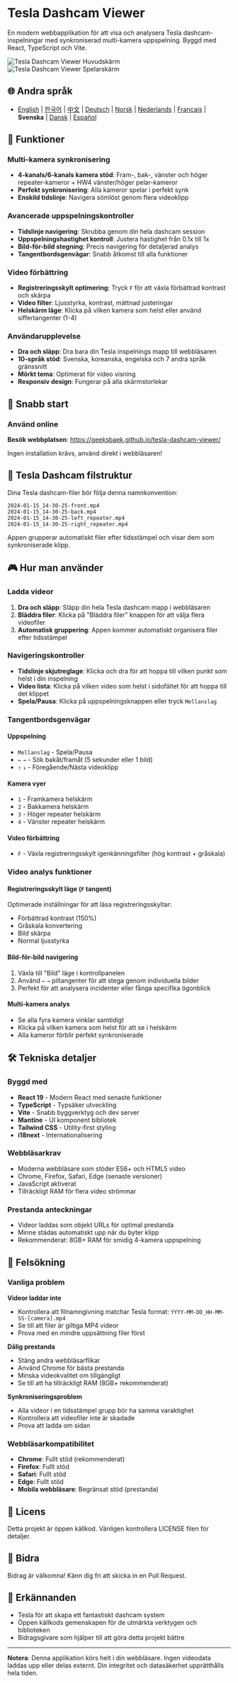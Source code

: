 # Tesla Dashcam Viewer

En modern webbapplikation för att visa och analysera Tesla dashcam-inspelningar med synkroniserad multi-kamera uppspelning. Byggd med React, TypeScript och Vite.

![Tesla Dashcam Viewer Huvudskärm](../images/screenshot-main.png)
![Tesla Dashcam Viewer Spelarskärm](../images/screenshot-player.png)

## 🌐 Andra språk
- [English](docs/README.en.md) | [한국어](../README.md) | [中文](docs/README.zh.md) | [Deutsch](docs/README.de.md) | [Norsk](docs/README.nb.md) | [Nederlands](docs/README.nl.md) | [Français](docs/README.fr.md) | **Svenska** | [Dansk](docs/README.da.md) | [Español](docs/README.es.md)

## 🚗 Funktioner

### Multi-kamera synkronisering
- **4-kanals/6-kanals kamera stöd**: Fram-, bak-, vänster och höger repeater-kameror + HW4 vänster/höger pelar-kameror
- **Perfekt synkronisering**: Alla kameror spelar i perfekt synk
- **Enskild tidslinje**: Navigera sömlöst genom flera videoklipp

### Avancerade uppspelningskontroller
- **Tidslinje navigering**: Skrubba genom din hela dashcam session
- **Uppspelningshastighet kontroll**: Justera hastighet från 0.1x till 1x
- **Bild-för-bild stegning**: Precis navigering för detaljerad analys
- **Tangentbordsgenvägar**: Snabb åtkomst till alla funktioner

### Video förbättring
- **Registreringsskylt optimering**: Tryck `F` för att växla förbättrad kontrast och skärpa
- **Video filter**: Ljusstyrka, kontrast, mättnad justeringar
- **Helskärm läge**: Klicka på vilken kamera som helst eller använd siffertangenter (1-4)

### Användarupplevelse
- **Dra och släpp**: Dra bara din Tesla inspelnings mapp till webbläsaren
- **10-språk stöd**: Svenska, koreanska, engelska och 7 andra språk gränssnitt
- **Mörkt tema**: Optimerat för video visning
- **Responsiv design**: Fungerar på alla skärmstorlekar

## 🎯 Snabb start

### Använd online

**Besök webbplatsen**: https://geeksbaek.github.io/tesla-dashcam-viewer/

Ingen installation krävs, använd direkt i webbläsaren!

## 📁 Tesla Dashcam filstruktur

Dina Tesla dashcam-filer bör följa denna namnkonvention:
```
2024-01-15_14-30-25-front.mp4
2024-01-15_14-30-25-back.mp4
2024-01-15_14-30-25-left_repeater.mp4
2024-01-15_14-30-25-right_repeater.mp4
```

Appen grupperar automatiskt filer efter tidsstämpel och visar dem som synkroniserade klipp.

## 🎮 Hur man använder

### Ladda videor
1. **Dra och släpp**: Släpp din hela Tesla dashcam mapp i webbläsaren
2. **Bläddra filer**: Klicka på "Bläddra filer" knappen för att välja flera videofiler
3. **Automatisk gruppering**: Appen kommer automatiskt organisera filer efter tidsstämpel

### Navigeringskontroller
- **Tidslinje skjutreglage**: Klicka och dra för att hoppa till vilken punkt som helst i din inspelning
- **Video lista**: Klicka på vilken video som helst i sidofältet för att hoppa till det klippet
- **Spela/Pausa**: Klicka på uppspelningsknappen eller tryck `Mellanslag`

### Tangentbordsgenvägar

#### Uppspelning
- `Mellanslag` - Spela/Pausa
- `←` `→` - Sök bakåt/framåt (5 sekunder eller 1 bild)
- `↑` `↓` - Föregående/Nästa videoklipp

#### Kamera vyer
- `1` - Framkamera helskärm
- `2` - Bakkamera helskärm
- `3` - Höger repeater helskärm
- `4` - Vänster repeater helskärm

#### Video förbättring
- `F` - Växla registreringsskylt igenkänningsfilter (hög kontrast + gråskala)

### Video analys funktioner

#### Registreringsskylt läge (`F` tangent)
Optimerade inställningar för att läsa registreringsskyltar:
- Förbättrad kontrast (150%)
- Gråskala konvertering
- Bild skärpa
- Normal ljusstyrka

#### Bild-för-bild navigering
1. Växla till "Bild" läge i kontrollpanelen
2. Använd `←` `→` piltangenter för att stega genom individuella bilder
3. Perfekt för att analysera incidenter eller fånga specifika ögonblick

#### Multi-kamera analys
- Se alla fyra kamera vinklar samtidigt
- Klicka på vilken kamera som helst för att se i helskärm
- Alla kameror förblir perfekt synkroniserade

## 🛠️ Tekniska detaljer

### Byggd med
- **React 19** - Modern React med senaste funktioner
- **TypeScript** - Typsäker utveckling
- **Vite** - Snabb byggverktyg och dev server
- **Mantine** - UI komponent bibliotek
- **Tailwind CSS** - Utility-first styling
- **i18next** - Internationalisering

### Webbläsarkrav
- Moderna webbläsare som stöder ES6+ och HTML5 video
- Chrome, Firefox, Safari, Edge (senaste versioner)
- JavaScript aktiverat
- Tillräckligt RAM för flera video strömmar

### Prestanda anteckningar
- Videor laddas som objekt URLs för optimal prestanda
- Minne städas automatiskt upp när du byter klipp
- Rekommenderat: 8GB+ RAM för smidig 4-kamera uppspelning

## 🐛 Felsökning

### Vanliga problem

**Videor laddar inte**
- Kontrollera att filnamngivning matchar Tesla format: `YYYY-MM-DD_HH-MM-SS-[camera].mp4`
- Se till att filer är giltiga MP4 videor
- Prova med en mindre uppsättning filer först

**Dålig prestanda**
- Stäng andra webbläsarflikar
- Använd Chrome för bästa prestanda
- Minska videokvalitet om tillgängligt
- Se till att ha tillräckligt RAM (8GB+ rekommenderat)

**Synkroniseringsproblem**
- Alla videor i en tidsstämpel grupp bör ha samma varaktighet
- Kontrollera att videofiler inte är skadade
- Prova att ladda om sidan

### Webbläsarkompatibilitet
- **Chrome**: Fullt stöd (rekommenderat)
- **Firefox**: Fullt stöd
- **Safari**: Fullt stöd
- **Edge**: Fullt stöd
- **Mobila webbläsare**: Begränsat stöd (prestanda)

## 📄 Licens

Detta projekt är öppen källkod. Vänligen kontrollera LICENSE filen för detaljer.

## 🤝 Bidra

Bidrag är välkomna! Känn dig fri att skicka in en Pull Request.

## 🙏 Erkännanden

- Tesla för att skapa ett fantastiskt dashcam system
- Öppen källkods gemenskapen för de utmärkta verktygen och biblioteken
- Bidragsgivare som hjälper till att göra detta projekt bättre

---

**Notera**: Denna applikation körs helt i din webbläsare. Ingen videodata laddas upp eller delas externt. Din integritet och datasäkerhet upprätthålls hela tiden.